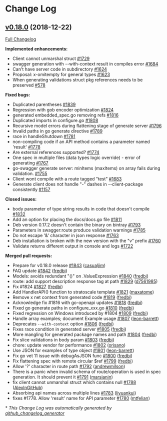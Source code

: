 # Change Log

## [v0.18.0](https://github.com/istforks/go-swagger/tree/v0.18.0) (2018-12-22)
[Full Changelog](https://github.com/istforks/go-swagger/compare/v0.17.2...v0.18.0)

**Implemented enhancements:**

- Client cannot unmarshal struct [\#1729](https://github.com/istforks/go-swagger/issues/1729)
- swagger generation with --with-context result in compiles error [\#1684](https://github.com/istforks/go-swagger/issues/1684)
- Can't have server code in subdirectory [\#1624](https://github.com/istforks/go-swagger/issues/1624)
- Proposal: x-omitempty for general types [\#1623](https://github.com/istforks/go-swagger/issues/1623)
- When generating validations struct pkg references needs to be preserved [\#578](https://github.com/istforks/go-swagger/issues/578)

**Fixed bugs:**

- Duplicated parentheses [\#1839](https://github.com/istforks/go-swagger/issues/1839)
- Regression with gob encoder optimization [\#1824](https://github.com/istforks/go-swagger/issues/1824)
- generated embedded\_spec.go removing refs [\#1816](https://github.com/istforks/go-swagger/issues/1816)
- Duplicated imports in configure.go [\#1808](https://github.com/istforks/go-swagger/issues/1808)
- Recursive model errors during flattening stage of generate server [\#1796](https://github.com/istforks/go-swagger/issues/1796)
- Invalid paths in go generate directive [\#1789](https://github.com/istforks/go-swagger/issues/1789)
- race in handleShutdown [\#1781](https://github.com/istforks/go-swagger/issues/1781)
- non-compiling code if an API method contains a parameter named 'result' [\#1778](https://github.com/istforks/go-swagger/issues/1778)
- Are external references supported? [\#1774](https://github.com/istforks/go-swagger/issues/1774)
- One spec in multiple files \(data types logic override\) - error of generating [\#1767](https://github.com/istforks/go-swagger/issues/1767)
- go-swagger generate server: minItems \(maxItems\) on array fails during validation.  [\#1755](https://github.com/istforks/go-swagger/issues/1755)
- Client wont compile with a route tagged "test"  [\#1683](https://github.com/istforks/go-swagger/issues/1683)
- Generate client does not handle "-" dashes in --client-package consistently [\#1157](https://github.com/istforks/go-swagger/issues/1157)

**Closed issues:**

- body parameter of type string results in code that doesn't compile [\#1832](https://github.com/istforks/go-swagger/issues/1832)
- Add an option for placing the docs/docs.go file [\#1811](https://github.com/istforks/go-swagger/issues/1811)
- Deb version 0.17.2 doesn't contain the binary on bintray [\#1793](https://github.com/istforks/go-swagger/issues/1793)
- Parameters in swagger:route produce validation warnings [\#1785](https://github.com/istforks/go-swagger/issues/1785)
- Do not escape '&' character in json response [\#1763](https://github.com/istforks/go-swagger/issues/1763)
- Deb installation is broken with the new version with the "v" prefix [\#1760](https://github.com/istforks/go-swagger/issues/1760)
- Validate returns different output in console and logs [\#1722](https://github.com/istforks/go-swagger/issues/1722)

**Merged pull requests:**

- Prepare for v0.18.0 release [\#1843](https://github.com/istforks/go-swagger/pull/1843) ([casualjim](https://github.com/casualjim))
- FAQ update [\#1842](https://github.com/istforks/go-swagger/pull/1842) ([fredbi](https://github.com/fredbi))
- Models: avoids redundant "\(\)" on .ValueExpression [\#1840](https://github.com/istforks/go-swagger/pull/1840) ([fredbi](https://github.com/fredbi))
- route: add support description response tag at path [\#1829](https://github.com/istforks/go-swagger/pull/1829) ([d7561985](https://github.com/d7561985))
- Fix \#1824 [\#1827](https://github.com/istforks/go-swagger/pull/1827) ([fredbi](https://github.com/fredbi))
- Add HandlerAPI\(\) function to stratoscale template [\#1821](https://github.com/istforks/go-swagger/pull/1821) ([maxatome](https://github.com/maxatome))
- Remove x net context from generated code [\#1819](https://github.com/istforks/go-swagger/pull/1819) ([fredbi](https://github.com/fredbi))
- Acknowledge fix \#1816 with go-openapi updates [\#1818](https://github.com/istforks/go-swagger/pull/1818) ([fredbi](https://github.com/fredbi))
- Fixed go generate paths in configure\_xxx.go [\#1810](https://github.com/istforks/go-swagger/pull/1810) ([fredbi](https://github.com/fredbi))
- Fixed regression on Windows introduced by \#1804 [\#1809](https://github.com/istforks/go-swagger/pull/1809) ([fredbi](https://github.com/fredbi))
- Handle array examples; document Example usage [\#1807](https://github.com/istforks/go-swagger/pull/1807) ([leon-barrett](https://github.com/leon-barrett))
- Deprecates `--with-context` option [\#1806](https://github.com/istforks/go-swagger/pull/1806) ([fredbi](https://github.com/fredbi))
- Fixes race condition in generated server [\#1805](https://github.com/istforks/go-swagger/pull/1805) ([fredbi](https://github.com/fredbi))
- More mangling for generated package names and path [\#1804](https://github.com/istforks/go-swagger/pull/1804) ([fredbi](https://github.com/fredbi))
- Fix slice validations in body param [\#1803](https://github.com/istforks/go-swagger/pull/1803) ([fredbi](https://github.com/fredbi))
- chore: update vendor for performance [\#1802](https://github.com/istforks/go-swagger/pull/1802) ([orisano](https://github.com/orisano))
- Use JSON for examples of type object [\#1801](https://github.com/istforks/go-swagger/pull/1801) ([leon-barrett](https://github.com/leon-barrett))
- Fix go vet 11 issue with debugAsJSON func [\#1800](https://github.com/istforks/go-swagger/pull/1800) ([fredbi](https://github.com/fredbi))
- Fix flattening spec with remote circular $ref [\#1799](https://github.com/istforks/go-swagger/pull/1799) ([fredbi](https://github.com/fredbi))
- Allow '?' character in route path [\#1792](https://github.com/istforks/go-swagger/pull/1792) ([andrewmilson](https://github.com/andrewmilson))
- There is a panic when invalid schema of route/operation is used in spec generation. It should prevent it [\#1791](https://github.com/istforks/go-swagger/pull/1791) ([marsianin](https://github.com/marsianin))
- fix client cannot unmarshal struct which contains null [\#1788](https://github.com/istforks/go-swagger/pull/1788) ([AlexInGitHub](https://github.com/AlexInGitHub))
- Absorbing api names across multiple lines [\#1783](https://github.com/istforks/go-swagger/pull/1783) ([liyuankui](https://github.com/liyuankui))
- fixes \#1778. Allow 'result' name for API parameter [\#1780](https://github.com/istforks/go-swagger/pull/1780) ([mtfelian](https://github.com/mtfelian))

\* *This Change Log was automatically generated by [github_changelog_generator](https://github.com/skywinder/Github-Changelog-Generator)*
